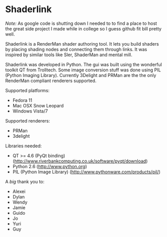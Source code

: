 # Shaderlink

*Note:* As google code is shutting down I needed to to find a place to host the great side project I made while in college so I guess github fit bill pretty well.


Shaderlink is a RenderMan shader authoring tool. It lets you build shaders by placing shading nodes and connecting them through links. It was inspired by similar tools like Sler, ShaderMan and mental mill.

Shaderlink was developed in Python. The gui was built using the wonderful toolkit QT from Trolltech. Some image conversion stuff was done using PIL (Python Imaging Library). Currently 3Delight and PRMan are the the only RenderMan compliant renderers supported.

Supported platforms:
  * Fedora 11
  * Mac OSX Snow Leopard
  * Windows Vista/7

Supported renderers:
  * PRMan 
  * 3delight

Libraries needed:
  * QT >= 4.6 (PyQt binding) (http://www.riverbankcomputing.co.uk/software/pyqt/download)
  * Python 2.6 (http://www.python.org)
  * PIL (Python Image Library) (http://www.pythonware.com/products/pil/)

A *big* thank you to:
  * Alexei
  * Dylan 
  * Wendy  
  * Jamie
  * Guido
  * Jo
  * Yuri
  * Guy
